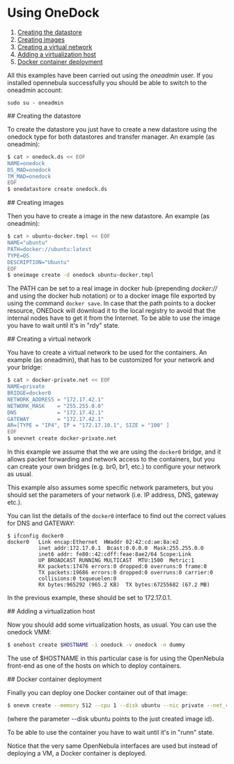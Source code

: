 # Using OneDock
1. <a href="#datastore">Creating the datastore</a>
1. <a href="#images">Creating images</a>
1. <a href="#network">Creating a virtual network</a>
1. <a href="#host">Adding a virtualization host</a>
1. <a href="#deployment">Docker container deployment</a>

All this examples have been carried out using the _oneadmin_ user. If you installed opennebula successfully you should be able to switch to the oneadmin account:
```
sudo su - oneadmin
```

<a name="datastore" />
## Creating the datastore

To create the datastore you just have to create a new datastore using the onedock type for both datastores and transfer manager. An example (as oneadmin):

```bash
$ cat > onedock.ds << EOF
NAME=onedock
DS_MAD=onedock
TM_MAD=onedock
EOF
$ onedatastore create onedock.ds
```

<a name="images" />
## Creating images

Then you have to create a image in the new datastore. An example (as oneadmin):

```bash
$ cat > ubuntu-docker.tmpl << EOF
NAME="ubuntu"
PATH=docker://ubuntu:latest
TYPE=OS
DESCRIPTION="Ubuntu"
EOF
$ oneimage create -d onedock ubuntu-docker.tmpl
```

The PATH can be set to a real image in docker hub (prepending _docker://_ and using the docker hub notation) or to a docker image file exported by using the command ```docker save```. In case that the path points to a docker resource, ONEDock will download it to the local registry to avoid that the internal nodes have to get it from the Internet.
To be able to use the image you have to wait until it's in "rdy" state.


<a name="network" />
## Creating a virtual network

You have to create a virtual network to be used for the containers. An example (as oneadmin), that has to be customized for your network and your bridge:
```bash
$ cat > docker-private.net << EOF
NAME=private
BRIDGE=docker0
NETWORK_ADDRESS = "172.17.42.1"
NETWORK_MASK    = "255.255.0.0"
DNS             = "172.17.42.1"
GATEWAY         = "172.17.42.1"
AR=[TYPE = "IP4", IP = "172.17.10.1", SIZE = "100" ]
EOF
$ onevnet create docker-private.net
```


In this example we assume that the we are using the ```docker0``` bridge, and it allows packet forwarding and network access to the containers, but you can create your own bridges (e.g. br0, br1, etc.) to configure your network as usual.

This example also assumes some specific network parameters, but you should set the parameters of your network (i.e. IP address, DNS, gateway etc.).

You can list the details of the `docker0` interface to find out the correct values for DNS and GATEWAY:
```
$ ifconfig docker0
docker0   Link encap:Ethernet  HWaddr 02:42:cd:ae:8a:e2  
          inet addr:172.17.0.1  Bcast:0.0.0.0  Mask:255.255.0.0
          inet6 addr: fe80::42:cdff:feae:8ae2/64 Scope:Link
          UP BROADCAST RUNNING MULTICAST  MTU:1500  Metric:1
          RX packets:17476 errors:0 dropped:0 overruns:0 frame:0
          TX packets:19686 errors:0 dropped:0 overruns:0 carrier:0
          collisions:0 txqueuelen:0
          RX bytes:965292 (965.2 KB)  TX bytes:67255682 (67.2 MB)
```
In the previous example, these should be set to 172.17.0.1.

<a name="host" />
## Adding a virtualization host

Now you should add some virtualization hosts, as usual. You can use the onedock VMM:

```bash
$ onehost create $HOSTNAME -i onedock -v onedock -n dummy
```

The use of $HOSTNAME in this particular case is for using the OpenNebula front-end as one of the hosts on which to deploy containers.

<a name="deployment" />
## Docker container deployment

Finally you can deploy one Docker container out of that image:

```bash
$ onevm create --memory 512 --cpu 1 --disk ubuntu --nic private --net_context
```
(where the parameter --disk ubuntu points to the just created image id).

To be able to use the container you have to wait until it's in "runn" state.

Notice that the very same OpenNebula interfaces are used but instead of deploying a VM, a Docker container is deployed.
